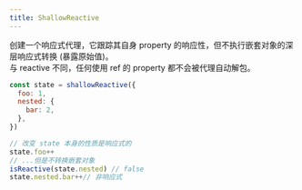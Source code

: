 ```yaml
---
title: ShallowReactive
---
```


<n-card title="ShallowReactive" :bordered="false">
     创建一个响应式代理，它跟踪其自身 property 的响应性，但不执行嵌套对象的深层响应式转换 (暴露原始值)。
    <br />
    与
    <n-tag>reactive</n-tag>
    不同，任何使用
    <n-tag>ref</n-tag>
    的 property 都不会被代理自动解包。
    
  ```js
  const state = shallowReactive({
    foo: 1,
    nested: {
      bar: 2,
    },
  })
  
  // 改变 state 本身的性质是响应式的
  state.foo++
  // ...但是不转换嵌套对象
  isReactive(state.nested) // false
  state.nested.bar++// 非响应式
```
</n-card>

